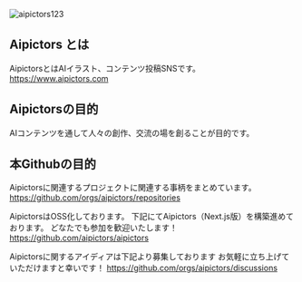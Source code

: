 ![aipictors123](https://github.com/aipictors/.github/assets/124619691/448ccf32-21ab-43ac-8006-b1c3c0fb841c)

## Aipictors とは

AipictorsとはAIイラスト、コンテンツ投稿SNSです。
https://www.aipictors.com

## Aipictorsの目的

AIコンテンツを通して人々の創作、交流の場を創ることが目的です。

## 本Githubの目的

Aipictorsに関連するプロジェクトに関連する事柄をまとめています。
https://github.com/orgs/aipictors/repositories

AipictorsはOSS化しております。
下記にてAipictors（Next.js版）を構築進めております。
どなたでも参加を歓迎いたします！
https://github.com/aipictors/aipictors

Aipictorsに関するアイディアは下記より募集しております
お気軽に立ち上げていただけますと幸いです！
https://github.com/orgs/aipictors/discussions

